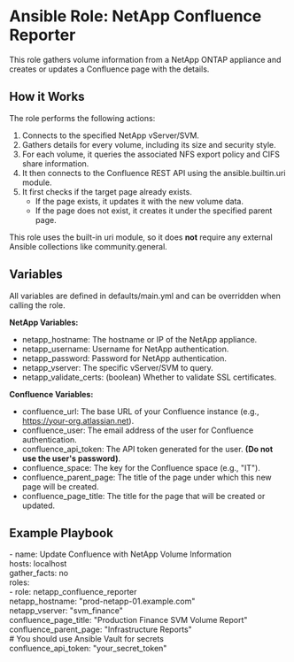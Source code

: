# **Ansible Role: NetApp Confluence Reporter**

This role gathers volume information from a NetApp ONTAP appliance and creates or updates a Confluence page with the details.

## **How it Works**

The role performs the following actions:

1. Connects to the specified NetApp vServer/SVM.  
2. Gathers details for every volume, including its size and security style.  
3. For each volume, it queries the associated NFS export policy and CIFS share information.  
4. It then connects to the Confluence REST API using the ansible.builtin.uri module.  
5. It first checks if the target page already exists.  
   * If the page exists, it updates it with the new volume data.  
   * If the page does not exist, it creates it under the specified parent page.

This role uses the built-in uri module, so it does **not** require any external Ansible collections like community.general.

## **Variables**

All variables are defined in defaults/main.yml and can be overridden when calling the role.

**NetApp Variables:**

* netapp\_hostname: The hostname or IP of the NetApp appliance.  
* netapp\_username: Username for NetApp authentication.  
* netapp\_password: Password for NetApp authentication.  
* netapp\_vserver: The specific vServer/SVM to query.  
* netapp\_validate\_certs: (boolean) Whether to validate SSL certificates.

**Confluence Variables:**

* confluence\_url: The base URL of your Confluence instance (e.g., https://your-org.atlassian.net).  
* confluence\_user: The email address of the user for Confluence authentication.  
* confluence\_api\_token: The API token generated for the user. **(Do not use the user's password)**.  
* confluence\_space: The key for the Confluence space (e.g., "IT").  
* confluence\_parent\_page: The title of the page under which this new page will be created.  
* confluence\_page\_title: The title for the page that will be created or updated.

## **Example Playbook**

\- name: Update Confluence with NetApp Volume Information  
  hosts: localhost  
  gather\_facts: no  
  roles:  
    \- role: netapp\_confluence\_reporter  
      netapp\_hostname: "prod-netapp-01.example.com"  
      netapp\_vserver: "svm\_finance"  
      confluence\_page\_title: "Production Finance SVM Volume Report"  
      confluence\_parent\_page: "Infrastructure Reports"  
      \# You should use Ansible Vault for secrets  
      confluence\_api\_token: "your\_secret\_token"
